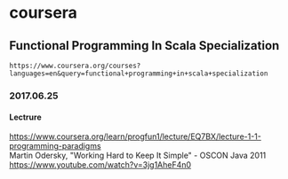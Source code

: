 # coursera

## Functional Programming In Scala Specialization
    https://www.coursera.org/courses?languages=en&query=functional+programming+in+scala+specialization
    
### 2017.06.25
#### Lectrure 
https://www.coursera.org/learn/progfun1/lecture/EQ7BX/lecture-1-1-programming-paradigms  
Martin Odersky, "Working Hard to Keep It Simple" - OSCON Java 2011      
https://www.youtube.com/watch?v=3jg1AheF4n0  
